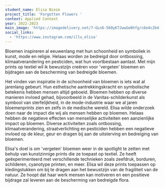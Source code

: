 ```yaml
---
student_name: Elisa Nieze
project_title: 'Forgotten Flowers '
context: Applied Context
year: 2022-2023
main_image: 'https://imagedelivery.net/7-GLn6-56OyK7JwwGe0hfg/c6e4c2bd-f7d1-41e6-bee6-34731b725e00'
social_links:
  - 'https://www.instagram.com/illu_elisa'
---
```


Bloemen inspireren al eeuwenlang met hun schoonheid en symboliek in kunst, mode en religie. Helaas worden ze bedreigd door ontbossing, klimaatverandering en pesticiden, wat hun voortbestaan aantast. Met mijn prints op textiel wil ik bewustzijn creëren voor 'vergeten' bloemen en bijdragen aan de bescherming van bedreigde bloemen.

Het vinden van inspiratie in de schoonheid van bloemen is iets wat al jarenlang gebeurt. Hun esthetische aantrekkingskracht en symbolische betekenis hebben mensen altijd geboeid. Bloemen hebben op diverse manieren invloed gehad, bijvoorbeeld in de Vanitas-schilderkunst als symbool van sterfelijkheid, in de mode-industrie waar we al jaren bloemenprints zien en zelfs in de medische wereld. Elisa wilde onderzoek doen naar de impact die wij als mensen hebben op bloemen. Helaas hebben de negatieve effecten van menselijke activiteiten een aanzienlijke impact op bloemen. Diverse activiteiten zoals ontbossing, klimaatverandering, straatverlichting en pesticiden hebben een negatieve invloed op de kleur, geur en dragen bij aan de uitsterving en bedreiging van bloemen.

Elisa's doel is om 'vergeten' bloemen weer in de spotlight te zetten met behulp van kunstzinnige prints die ze toepast op textiel. Ze heeft geëxperimenteerd met verschillende technieken zoals zeefdruk, borduren, schilderen, cyanotype printen, en meer. Elisa wil deze prints toepassen op kledingstukken om bij te dragen aan het bewustzijn van de fragiliteit van de natuur. Ze hoopt dat haar werk mensen kan motiveren en een positieve bijdrage zal leveren aan de bescherming van bedreigde flora.
